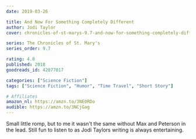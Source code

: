 ```yaml
---
date: 2019-03-26

title: And Now For Something Completely Different
author: Jodi Taylor
cover: chronicles-of-st-marys-9.7-and-now-for-something-completely-different.jpg

series: The Chronicles of St. Mary's
series_order: 9.7

rating: 4.0
published: 2018
goodreads_id: 42077017

categories: ["Science Fiction"]
tags: ["Science Fiction", "Humor", "Time Travel", "Short Story"]

# Affiliates
amazon_nl: https://amzn.to/3NE0RDo
audible: https://amzn.to/3NCjGag
---
```


Small little romp, but to me it wasn't the same without Max and Peterson in the lead. Still fun to listen to as Jodi Taylors writing is always entertaining.
